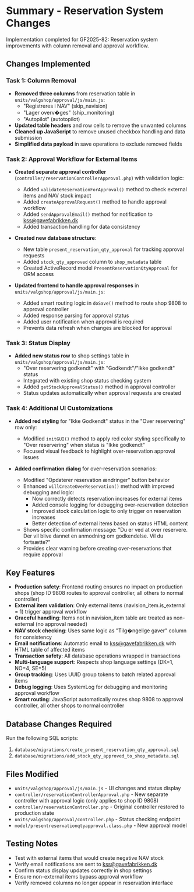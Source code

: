 # Summary - Reservation System Changes

Implementation completed for GF2025-82: Reservation system improvements with column removal and approval workflow.

## Changes Implemented

### Task 1: Column Removal
- **Removed three columns** from reservation table in `units/valgshop/approval/js/main.js`:
  - "Registreres i NAV" (skip_navision)
  - "Lager overv�ges" (ship_monitoring)
  - "Autopilot" (autotopilot)
- **Updated table headers** and row cells to remove the unwanted columns
- **Cleaned up JavaScript** to remove unused checkbox handling and data submission
- **Simplified data payload** in save operations to exclude removed fields

### Task 2: Approval Workflow for External Items
- **Created separate approval controller** (`controller/reservationControllerApproval.php`) with validation logic:
  - Added `validateReservationForApproval()` method to check external items and NAV stock impact
  - Added `createApprovalRequest()` method to handle approval workflow
  - Added `sendApprovalEmail()` method for notification to kss@gavefabrikken.dk
  - Added transaction handling for data consistency

- **Created new database structure**:
  - New table `present_reservation_qty_approval` for tracking approval requests
  - Added `stock_qty_approved` column to `shop_metadata` table
  - Created ActiveRecord model `PresentReservationQtyApproval` for ORM access

- **Updated frontend to handle approval responses** in `units/valgshop/approval/js/main.js`:
  - Added smart routing logic in `doSave()` method to route shop 9808 to approval controller
  - Added response parsing for approval status
  - Added user notification when approval is required
  - Prevents data refresh when changes are blocked for approval

### Task 3: Status Display
- **Added new status row** to shop settings table in `units/valgshop/approval/js/main.js`:
  - "Over reservering godkendt" with "Godkendt"/"Ikke godkendt" status
  - Integrated with existing shop status checking system
  - Added `getStockApprovalStatus()` method in approval controller
  - Status updates automatically when approval requests are created

### Task 4: Additional UI Customizations
- **Added red styling** for "Ikke Godkendt" status in the "Over reservering" row only:
  - Modified `initGUI()` method to apply red color styling specifically to "Over reservering" when status is "Ikke godkendt"
  - Focused visual feedback to highlight over-reservation approval issues

- **Added confirmation dialog** for over-reservation scenarios:
  - Modified "Opdaterer reservation ændringer" button behavior
  - Enhanced `willCreateOverReservation()` method with improved debugging and logic:
    - Now correctly detects reservation increases for external items
    - Added console logging for debugging over-reservation detection
    - Improved stock calculation logic to only trigger on reservation increases
    - Better detection of external items based on status HTML content
  - Shows specific confirmation message: "Du er ved at over reservere. Der vil blive dannet en anmodning om godkendelse. Vil du fortsætte?"
  - Provides clear warning before creating over-reservations that require approval

## Key Features
- **Production safety**: Frontend routing ensures no impact on production shops (shop ID 9808 routes to approval controller, all others to normal controller)
- **External item validation**: Only external items (navision_item.is_external = 1) trigger approval workflow
- **Graceful handling**: Items not in navision_item table are treated as non-external (no approval needed)
- **NAV stock checking**: Uses same logic as "Tilg�ngelige gaver" column for consistency
- **Email notifications**: Automatic email to kss@gavefabrikken.dk with HTML table of affected items
- **Transaction safety**: All database operations wrapped in transactions
- **Multi-language support**: Respects shop language settings (DK=1, NO=4, SE=5)
- **Group tracking**: Uses UUID group tokens to batch related approval items
- **Debug logging**: Uses SystemLog for debugging and monitoring approval workflow
- **Smart routing**: JavaScript automatically routes shop 9808 to approval controller, all other shops to normal controller

## Database Changes Required
Run the following SQL scripts:
1. `database/migrations/create_present_reservation_qty_approval.sql`
2. `database/migrations/add_stock_qty_approved_to_shop_metadata.sql`

## Files Modified
- `units/valgshop/approval/js/main.js` - UI changes and status display
- `controller/reservationControllerApproval.php` - New separate controller with approval logic (only applies to shop ID 9808)
- `controller/reservationController.php` - Original controller restored to production state
- `units/valgshop/approval/controller.php` - Status checking endpoint
- `model/presentreservationqtyapproval.class.php` - New approval model

## Testing Notes
- Test with external items that would create negative NAV stock
- Verify email notifications are sent to kss@gavefabrikken.dk
- Confirm status display updates correctly in shop settings
- Ensure non-external items bypass approval workflow
- Verify removed columns no longer appear in reservation interface